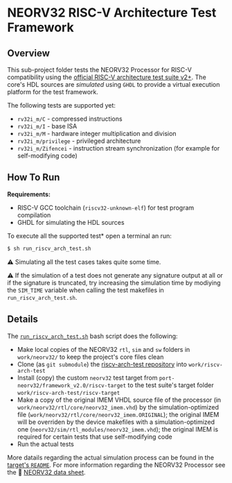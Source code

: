 # NEORV32 RISC-V Architecture Test Framework

## Overview

This sub-project folder tests the NEORV32 Processor for RISC-V compatibility
using the [official RISC-V architecture test suite v2+](https://github.com/riscv/riscv-arch-test).
The core's HDL sources are *simulated* using `GHDL` to provide a virtual execution platform for the test framework.

The following tests are supported yet:

* `rv32i_m/C` - compressed instructions
* `rv32i_m/I` - base ISA
* `rv32i_m/M` - hardware integer multiplication and division
* `rv32i_m/privilege` - privileged architecture
* `rv32i_m/Zifencei` - instruction stream synchronization (for example for self-modifying code)


## How To Run

**Requirements:**
* RISC-V GCC toolchain (`riscv32-unknown-elf`) for test program compilation
* GHDL for simulating the HDL sources

To execute all the supported test* open a terminal an run:

```bash
$ sh run_riscv_arch_test.sh
```

:warning: Simulating all the test cases takes quite some time.

:warning: If the simulation of a test does not generate any signature output at all or if the signature is truncated,
try increasing the simulation time by modiying the `SIM_TIME` variable when calling the test makefiles in `run_riscv_arch_test.sh`.


## Details

The [`run_riscv_arch_test.sh`](https://github.com/stnolting/neorv32/blob/master/riscv-arch-test/run_riscv_arch_test.sh)
bash script does the following:

* Make local copies of the NEORV32 `rtl`, `sim` and `sw` folders in `work/neorv32/` to keep the project's core files clean
* Clone (as `git submodule`) the [riscv-arch-test repository](https://github.com/riscv/riscv-arch-test) into `work/riscv-arch-test`
* Install (copy) the custom `neorv32` test target from `port-neorv32/framework_v2.0/riscv-target` to the
test suite's target folder `work/riscv-arch-test/riscv-target`
* Make a copy of the original IMEM VHDL source file of the processor (in `work/neorv32/rtl/core/neorv32_imem.vhd`)
by the simulation-optimized file (`work/neorv32/rtl/core/neorv32_imem.ORIGINAL`); the original IMEM will be overriden
by the device makefiles with a simulation-optimized one (`neorv32/sim/rtl_modules/neorv32_imem.vhd`); the original
IMEM is required for certain tests that use self-modifying code
* Run the actual tests

More datails regarding the actual simulation process can be found in the
[target's `README`](https://github.com/stnolting/neorv32/blob/master/riscv-arch-test/port-neorv32/framework_v2.0/riscv-target/neorv32/README.md).
For more information regarding the NEORV32 Processor see the :page_facing_up:
[NEORV32 data sheet](https://raw.githubusercontent.com/stnolting/neorv32/master/docs/NEORV32.pdf).
